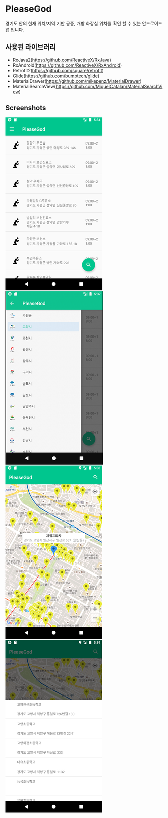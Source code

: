 # PleaseGod
경기도 안의 현재 위치/지역 기반 공중, 개방 화장실 위치를 확인 할 수 있는 안드로이드 앱 입니다.

## 사용된 라이브러리
- RxJava2(https://github.com/ReactiveX/RxJava)
- RxAndroid(https://github.com/ReactiveX/RxAndroid)
- Retrofit2(https://github.com/square/retrofit)
- Glide(https://github.com/bumptech/glide)
- MaterialDrawer(https://github.com/mikepenz/MaterialDrawer)
- MaterialSearchView(https://github.com/MiguelCatalan/MaterialSearchView)

## Screenshots
<img src="screenshots/1.png"/>
<img src="screenshots/2.png"/>
<img src="screenshots/3.png"/>
<img src="screenshots/4.png"/>